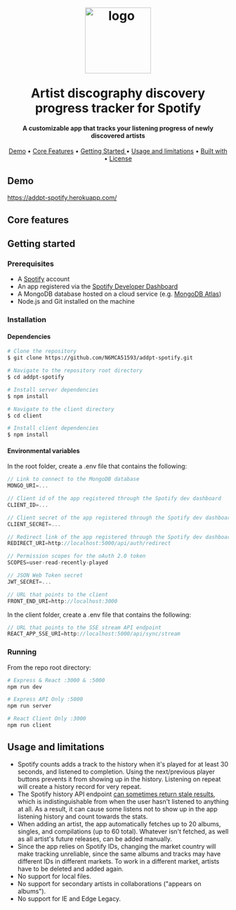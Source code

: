 <h1 align="center">
<img src="https://github.com/N6MCA51593/addpt-spotify/blob/1da18feabe3991ebfcc5a59c26749ebd64bcdbf3/logo_final.png" width="150" alt="logo"></p>
Artist discography discovery progress tracker for Spotify
</h1>
<h4 align="center">A customizable app that tracks your listening progress of newly discovered artists</h4>

<p align="center">
  <a href="#demo">Demo</a> •
  <a href="#core-features">Core Features</a> •
  <a href="#getting-started">Getting Started </a> •
  <a href="#usage-and-limitations">Usage and limitations</a> •
  <a href="#built-with">Built with</a> •
  <a href="#license">License</a>
</p>

## Demo
https://addpt-spotify.herokuapp.com/

## Core features


## Getting started

### Prerequisites

* A [Spotify](https://www.spotify.com/) account
* An app registered via the [Spotify Developer Dashboard](https://developer.spotify.com/dashboard/)
* A MongoDB database hosted on a cloud service (e.g. [MongoDB Atlas](https://www.mongodb.com/cloud/atlas))
* Node.js and Git installed on the machine

### Installation

#### Dependencies

```bash
# Clone the repository
$ git clone https://github.com/N6MCA51593/addpt-spotify.git

# Navigate to the repository root directory
$ cd addpt-spotify

# Install server dependencies
$ npm install

# Navigate to the client directory
$ cd client

# Install client dependencies
$ npm install
```
#### Environmental variables

In the root folder, create a .env file that contains the following:

```javascript
// Link to connect to the MongoDB database
MONGO_URI=...

// Client id of the app registered through the Spotify dev dashboard
CLIENT_ID=...

// Client secret of the app registered through the Spotify dev dashboard
CLIENT_SECRET=...

// Redirect link of the app registered through the Spotify dev dashboard
REDIRECT_URI=http://localhost:5000/api/auth/redirect

// Permission scopes for the oAuth 2.0 token
SCOPES=user-read-recently-played

// JSON Web Token secret 
JWT_SECRET=...

// URL that points to the client 
FRONT_END_URI=http://localhost:3000
```
In the client folder, create a .env file that contains the following:

```javascript
// URL that points to the SSE stream API endpoint
REACT_APP_SSE_URI=http://localhost:5000/api/sync/stream
```
### Running
From the repo root directory:
```bash
# Express & React :3000 & :5000
npm run dev   

# Express API Only :5000
npm run server  

# React Client Only :3000
npm run client  
```

## Usage and limitations
* Spotify counts adds a track to the history when it's played for at least 30 seconds, and listened to completion. Using the next/previous player buttons prevents it from showing up in the history. Listening on repeat will create a history record for very repeat. 
* The Spotify history API endpoint [can sometimes return stale results](https://github.com/spotify/web-api/issues/1441), 
which is indistinguishable from when the user hasn't listened to anything at all. As a result, it can cause some listens not to show up in the app listening history and count towards the stats.
* When adding an artist, the app automatically fetches up to 20 albums, singles, and compilations (up to 60 total). Whatever isn't fetched, as well as all artist's future releases, can be added manually.
* Since the app relies on Spotify IDs, changing the market country will make tracking unreliable, since the same albums and tracks may have different IDs in different markets. To work in a different market, artists have to be deleted and added again. 
* No support for local files.
* No support for secondary artists in collaborations ("appears on albums").
* No support for IE and Edge Legacy.
